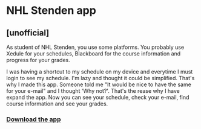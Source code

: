 # NHL Stenden app 
## [unofficial]
As student of NHL Stenden, you use some platforms. You probably use Xedule for your schedules, Blackboard for the course information and progress for your grades.

I was having a shortcut to my schedule on my device and everytime I must login to see my schedule. I'm lazy and thought it could be simplified. That's why I made this app. Someone told me "It would be nice to have the same for your e-mail" and I thought 'Why not?'. That's the rease why I have expand the app. Now you can see your schedule, check your e-mail, find course information and see your grades. 

### [Download the app](http://nhlstenden-app.ml/rooster.apk)
